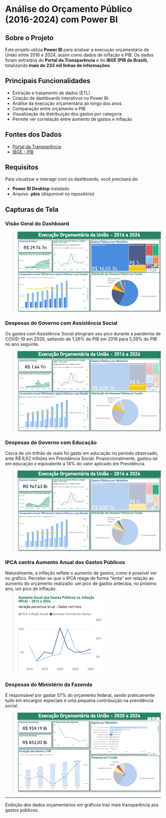 # Análise do Orçamento Público (2016-2024) com Power BI

## Sobre o Projeto
Este projeto utiliza **Power BI** para analisar a execução orçamentária da União entre 2016 e 2024, assim como dados de inflação e PIB. Os dados foram extraídos do **Portal da Transparência** e do **IBGE (PIB do Brasil)**, totalizando **mais de 233 mil linhas de informações**.

## Principais Funcionalidades
- Extração e tratamento de dados (ETL)
- Criação de dashboards interativos no Power BI
- Análise da execução orçamentária ao longo dos anos
- Comparação entre orçamento e PIB
- Visualização da distribuição dos gastos por categoria
- Permite ver correlação entre aumento de gastos e inflação

## Fontes dos Dados
- [Portal da Transparência](https://portaldatransparencia.gov.br/download-de-dados)
- [IBGE - PIB](https://www.ibge.gov.br/)

## Requisitos
Para visualizar e interagir com os dashboards, você precisará de:
- **Power BI Desktop** instalado
- Arquivo **.pbix** (disponível no repositório)

##  Capturas de Tela
### Visão Geral do Dashboard
> ![Visão Geral do Dashboard](imagens/dashboard.png)

### Despesas do Governo com Assistência Social
Os gastos com Assistência Social atingiram seu pico durante a pandemia de COVID-19 em 2020, saltando de 1,26% do PIB em 2019 para 5,39% do PIB no ano seguinte.
> ![Despesas Assistência Social](imagens/gastos-assistencia-social.png)

### Despesas do Governo com Educação
Cerca de um trilhão de reais foi gasto em educação no período observado, ante R$ 6,62 trilhões em Previdência Social. Proporcionalmente, gastou-se em educação o equivalente a 14% do valor aplicado em Previdência.
> ![Despesas Educação](imagens/gastos-educacao.png)

### IPCA contra Aumento Anual dos Gastos Públicos
Naturalmente, a inflação reflete o aumento de gastos, como é possível ver no gráfico. Percebe-se que o IPCA reage de forma "lenta" em relação ao aumento do orçamento realizado: um pico de gastos antecipa, no próximo ano, um pico de inflação. 
> ![IPCA e Gastos](imagens/ipca-e-aumento-de-gastos.png)

### Despesas do Ministério da Fazenda
É responsável por gastar 57% do orçamento federal, sendo praticamente tudo em encargos especiais e uma pequena contribuição na previdência social. 
> ![Despesas Ministério da Fazenda](imagens/gastos-ministerio-da-saude.png)

---

Exibição dos dados orçamentários em gráficos traz mais transparência aos gastos públicos.
